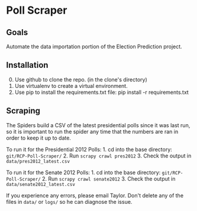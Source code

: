 Poll Scraper
============

Goals
-----
Automate the data importation portion of the Election Prediction project.

Installation
------------
0. Use github to clone the repo.
(in the clone's directory)
1. Use virtualenv to create a virtual environment.
2. Use pip to install the requirements.txt file: pip install -r requirements.txt

Scraping
--------
The Spiders build a CSV of the latest presidential polls since it was last run,
so it is important to run the spider any time that the numbers are ran in order
to keep it up to date.

To run it for the Presidential 2012 Polls:
    1. cd into the base directory: `git/RCP-Poll-Scraper/`
    2. Run `scrapy crawl pres2012`
    3. Check the output in `data/pres2012_latest.csv`

To run it for the Senate 2012 Polls:
    1. cd into the base directory: `git/RCP-Poll-Scraper/`
    2. Run `scrapy crawl senate2012`
    3. Check the output in `data/senate2012_latest.csv`

If you experience any errors, please email Taylor.  Don't delete any of the
files in `data/` or `logs/` so he can diagnose the issue.
